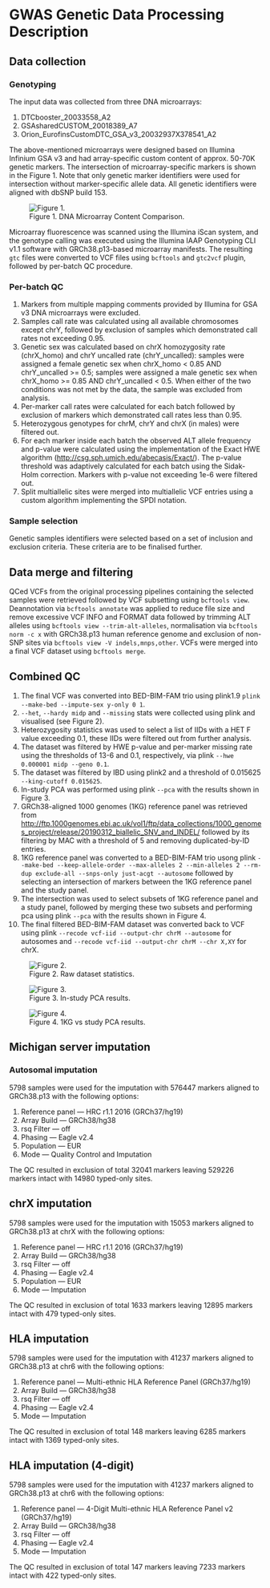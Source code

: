 # GWAS Genetic Data Processing Description

## Data collection

### Genotyping

The input data was collected from three DNA microarrays:
1. DTCbooster_20033558_A2
2. GSAsharedCUSTOM_20018389_A7
3. Orion_EurofinsCustomDTC_GSA_v3_20032937X378541_A2

The above-mentioned microarrays were designed based on Illumina Infinium GSA v3 and had array-specific custom content of approx.
50-70K genetic markers. The intersection of microarray-specific markers is shown in the Figure 1. Note that only genetic
marker identifiers were used for intersection without marker-specific allele data. All genetic identifiers were aligned
with dbSNP build 153.

<figure>
  <img
  src="./resources/dna-microarrays-intersection.png"
  alt="Figure 1.">
  <figcaption>Figure 1. DNA Microarray Content Comparison.</figcaption>
</figure>

Microarray fluorescence was scanned using the Illumina iScan system, and the genotype calling was executed using the
Illumina IAAP Genotyping CLI v1.1 software with GRCh38.p13-based microarray manifests. The resulting `gtc` files were
converted to VCF files using `bcftools` and `gtc2vcf` plugin, followed by per-batch QC procedure.

### Per-batch QC

1. Markers from multiple mapping comments provided by Illumina for GSA v3 DNA microarrays were excluded.
2. Samples call rate was calculated using all available chromosomes except chrY, followed by exclusion of samples which
   demonstrated call rates not exceeding 0.95.
3. Genetic sex was calculated based on chrX homozygosity rate (chrX_homo) and chrY uncalled rate (chrY_uncalled):
   samples were assigned a female genetic sex when chrX_homo < 0.85 AND chrY_uncalled >= 0.5; samples were assigned
   a male genetic sex when chrX_homo >= 0.85 AND chrY_uncalled < 0.5. When either of the two conditions was not met
   by the data, the sample was excluded from analysis.
4. Per-marker call rates were calculated for each batch followed by exclusion of markers which demonstrated call rates 
   less than 0.95.
5. Heterozygous genotypes for chrM, chrY and chrX (in males) were filtered out.
6. For each marker inside each batch the observed ALT allele frequency and p-value were calculated using the
   implementation of the Exact HWE algorithm (http://csg.sph.umich.edu/abecasis/Exact/). The p-value threshold was
   adaptively calculated for each batch using the Sidak-Holm correction. Markers with p-value not exceeding 1e-6 were
   filtered out.
7. Split multiallelic sites were merged into multiallelic VCF entries using a custom algorithm implementing the SPDI
   notation.

### Sample selection

Genetic samples identifiers were selected based on a set of inclusion and exclusion criteria. These criteria are to be
finalised further. 

## Data merge and filtering

QCed VCFs from the original processing pipelines containing the selected samples were retrieved followed by VCF
subsetting using `bcftools view`. Deannotation via `bcftools annotate` was applied to reduce file size and remove
excessive VCF INFO and FORMAT data followed by trimming ALT alleles using `bcftools view --trim-alt-alleles`,
normalisation via `bcftools norm -c x` with GRCh38.p13 human reference genome and exclusion of non-SNP sites via
`bcftools view -V indels,mnps,other`. VCFs were merged into a final VCF dataset using `bcftools merge`.

## Combined QC

1. The final VCF was converted into BED-BIM-FAM trio using plink1.9 `plink --make-bed --impute-sex y-only 0 1`.
2. `--het`, `--hardy midp` and `--missing` stats were collected using plink and visualised (see Figure 2).
3. Heterozygosity statistics was used to select a list of IIDs with a HET F value exceeding 0.1, these IIDs were
   filtered out from further analysis.
4. The dataset was filtered by HWE p-value and per-marker missing rate using the thresholds of 13-6 and 0.1, respectively,
   via plink `--hwe 0.000001 midp --geno 0.1`.
5. The dataset was filtered by IBD using plink2 and a threshold of 0.015625 `--king-cutoff 0.015625`.
6. In-study PCA was performed using plink `--pca` with the results shown in Figure 3.
7. GRCh38-aligned 1000 genomes (1KG) reference panel was retrieved from
   http://ftp.1000genomes.ebi.ac.uk/vol1/ftp/data_collections/1000_genomes_project/release/20190312_biallelic_SNV_and_INDEL/
   followed by its filtering by MAC with a threshold of 5 and removing duplicated-by-ID entries. 
8. 1KG reference panel was converted to a BED-BIM-FAM trio usong plink `--make-bed --keep-allele-order --max-alleles 2
   --min-alleles 2 --rm-dup exclude-all --snps-only just-acgt --autosome` followed by selecting an intersection of
   markers between the 1KG reference panel and the study panel.
9. The intersection was used to select subsets of 1KG reference panel and a study panel, followed by merging these two
   subsets and performing pca using plink `--pca` with the results shown in Figure 4.
10. The final filtered BED-BIM-FAM dataset was converted back to VCF using plink `--recode vcf-iid --output-chr chrM
    --autosome` for autosomes and `--recode vcf-iid --output-chr chrM --chr X,XY` for chrX.

<figure>
  <img
  src="./resources/stats-raw.png"
  alt="Figure 2.">
  <figcaption>Figure 2. Raw dataset statistics.</figcaption>
</figure>

<figure>
  <img
  src="./resources/in-study-pca-by-region.png"
  alt="Figure 3.">
  <figcaption>Figure 3. In-study PCA results.</figcaption>
</figure>

<figure>
  <img
  src="./resources/1kg-vs-study-pca-by-superpop.png"
  alt="Figure 4.">
  <figcaption>Figure 4. 1KG vs study PCA results.</figcaption>
</figure>

## Michigan server imputation

### Autosomal imputation

5798 samples were used for the imputation with 576447 markers aligned to GRCh38.p13 with the following options:

1. Reference panel — HRC r1.1 2016 (GRCh37/hg19)
2. Array Build — GRCh38/hg38
3. rsq Filter — off
4. Phasing — Eagle v2.4 
5. Population — EUR
6. Mode — Quality Control and Imputation

The QC resulted in exclusion of total 32041 markers leaving 529226 markers intact with 14980 typed-only sites.

## chrX imputation

5798 samples were used for the imputation with 15053 markers aligned to GRCh38.p13 at chrX with the following options:

1. Reference panel — HRC r1.1 2016 (GRCh37/hg19)
2. Array Build — GRCh38/hg38
3. rsq Filter — off
4. Phasing — Eagle v2.4 
5. Population — EUR
6. Mode — Imputation

The QC resulted in exclusion of total 1633 markers leaving 12895 markers intact with 479 typed-only sites.

## HLA imputation

5798 samples were used for the imputation with 41237 markers aligned to GRCh38.p13 at chr6 with the following options:

1. Reference panel — Multi-ethnic HLA Reference Panel (GRCh37/hg19)
2. Array Build — GRCh38/hg38
3. rsq Filter — off
4. Phasing — Eagle v2.4 
5. Mode — Imputation

The QC resulted in exclusion of total 148 markers leaving 6285 markers intact with 1369 typed-only sites.

## HLA imputation (4-digit)

5798 samples were used for the imputation with 41237 markers aligned to GRCh38.p13 at chr6 with the following options:

1. Reference panel — 4-Digit Multi-ethnic HLA Reference Panel v2 (GRCh37/hg19)
2. Array Build — GRCh38/hg38
3. rsq Filter — off
4. Phasing — Eagle v2.4 
5. Mode — Imputation

The QC resulted in exclusion of total 147 markers leaving 7233 markers intact with 422 typed-only sites.
